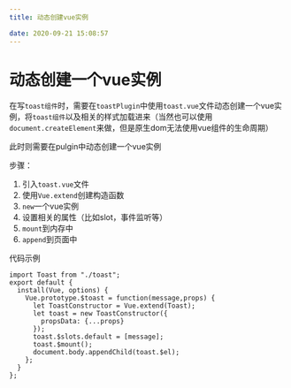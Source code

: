 ```yaml
---
title: 动态创建vue实例

date: 2020-09-21 15:08:57
---
```

# 动态创建一个vue实例

在写`toast组件`时，需要在`toastPlugin`中使用`toast.vue`文件动态创建一个vue实例，将`toast组件`以及相关的样式加载进来（当然也可以使用`document.createElement`来做，但是原生dom无法使用vue组件的生命周期）

此时则需要在pulgin中动态创建一个vue实例

步骤：

1. 引入`toast.vue`文件
2. 使用`Vue.extend`创建构造函数
3. `new`一个vue实例
4. 设置相关的属性（比如slot，事件监听等）
5. `mount`到内存中
6. `append`到页面中

代码示例
```
import Toast from "./toast";
export default {
  install(Vue, options) {
    Vue.prototype.$toast = function(message,props) {
      let ToastConstructor = Vue.extend(Toast);
      let toast = new ToastConstructor({
        propsData: {...props}
      });
      toast.$slots.default = [message];
      toast.$mount();
      document.body.appendChild(toast.$el);
    };
  }
};


```